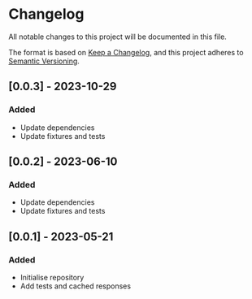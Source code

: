 # Changelog

All notable changes to this project will be documented in this file.

The format is based on [Keep a Changelog](https://keepachangelog.com/en/1.0.0/),
and this project adheres to [Semantic Versioning](https://semver.org/spec/v2.0.0.html).

## [0.0.3] - 2023-10-29

### Added

- Update dependencies
- Update fixtures and tests

## [0.0.2] - 2023-06-10

### Added

- Update dependencies
- Update fixtures and tests

## [0.0.1] - 2023-05-21

### Added

- Initialise repository
- Add tests and cached responses
